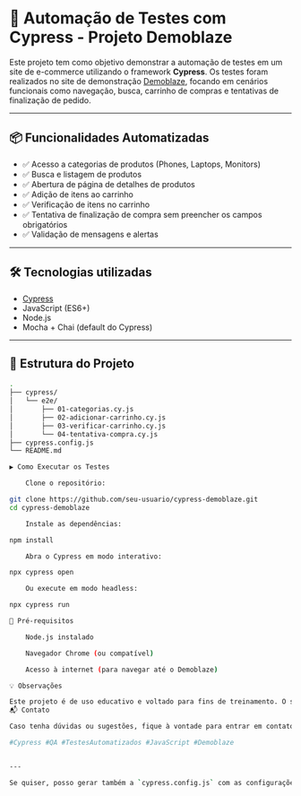 # 🚀 Automação de Testes com Cypress - Projeto Demoblaze

Este projeto tem como objetivo demonstrar a automação de testes em um site de e-commerce utilizando o framework **Cypress**. Os testes foram realizados no site de demonstração [Demoblaze](https://www.demoblaze.com/index.html), focando em cenários funcionais como navegação, busca, carrinho de compras e tentativas de finalização de pedido.

---

## 📦 Funcionalidades Automatizadas

- ✅ Acesso a categorias de produtos (Phones, Laptops, Monitors)
- ✅ Busca e listagem de produtos
- ✅ Abertura de página de detalhes de produtos
- ✅ Adição de itens ao carrinho
- ✅ Verificação de itens no carrinho
- ✅ Tentativa de finalização de compra sem preencher os campos obrigatórios
- ✅ Validação de mensagens e alertas

---

## 🛠️ Tecnologias utilizadas

- [Cypress](https://www.cypress.io/)
- JavaScript (ES6+)
- Node.js
- Mocha + Chai (default do Cypress)

---

## 📁 Estrutura do Projeto

```bash
.
├── cypress/
│   └── e2e/
│       ├── 01-categorias.cy.js
│       ├── 02-adicionar-carrinho.cy.js
│       ├── 03-verificar-carrinho.cy.js
│       └── 04-tentativa-compra.cy.js
├── cypress.config.js
└── README.md

▶️ Como Executar os Testes

    Clone o repositório:

git clone https://github.com/seu-usuario/cypress-demoblaze.git
cd cypress-demoblaze

    Instale as dependências:

npm install

    Abra o Cypress em modo interativo:

npx cypress open

    Ou execute em modo headless:

npx cypress run

📌 Pré-requisitos

    Node.js instalado

    Navegador Chrome (ou compatível)

    Acesso à internet (para navegar até o Demoblaze)

💡 Observações

Este projeto é de uso educativo e voltado para fins de treinamento. O site Demoblaze é público e voltado para testes de automação front-end.
📬 Contato

Caso tenha dúvidas ou sugestões, fique à vontade para entrar em contato ou abrir uma issue.

#Cypress #QA #TestesAutomatizados #JavaScript #Demoblaze


---

Se quiser, posso gerar também a `cypress.config.js` com as configurações básicas. Deseja isso?
